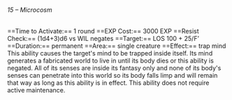 ###### 15 – Microcosm
==Time to Activate:== 1 round
==EXP Cost:== 3000 EXP
==Resist Check:== (1d4+3)d6 vs WIL negates
==Target:== LOS 100 + 25/F’
==Duration:== permanent
==Area:== single creature
==Effect:== trap mind
This ability causes the target's mind to be trapped inside itself. Its mind generates a fabricated world to live in until its body dies or this ability is negated. All of its senses are inside its fantasy only and none of its body's senses can penetrate into this world so its body falls limp and will remain that way as long as this ability is in effect. This ability does not require active maintenance.
